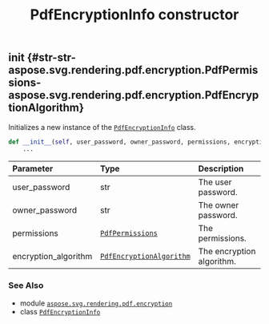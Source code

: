﻿---
title: PdfEncryptionInfo constructor
second_title: Aspose.SVG for Python via .NET API References
description: 
type: docs
weight: 10
url: /python-net/aspose.svg.rendering.pdf.encryption/pdfencryptioninfo/__init__/
is_root: false
---

## __init__ {#str-str-aspose.svg.rendering.pdf.encryption.PdfPermissions-aspose.svg.rendering.pdf.encryption.PdfEncryptionAlgorithm}

Initializes a new instance of the [`PdfEncryptionInfo`](/svg/python-net/aspose.svg.rendering.pdf.encryption/pdfencryptioninfo) class.



```python
def __init__(self, user_password, owner_password, permissions, encryption_algorithm):
    ...
```


| Parameter | Type | Description |
| :- | :- | :- |
| user_password | str | The user password. |
| owner_password | str | The owner password. |
| permissions | [`PdfPermissions`](/svg/python-net/aspose.svg.rendering.pdf.encryption/pdfpermissions) | The permissions. |
| encryption_algorithm | [`PdfEncryptionAlgorithm`](/svg/python-net/aspose.svg.rendering.pdf.encryption/pdfencryptionalgorithm) | The encryption algorithm. |



### See Also
* module [`aspose.svg.rendering.pdf.encryption`](../../)
* class [`PdfEncryptionInfo`](/svg/python-net/aspose.svg.rendering.pdf.encryption/pdfencryptioninfo)
